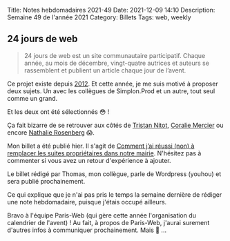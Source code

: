 Title: Notes hebdomadaires 2021-49
Date: 2021-12-09 14:10
Description: Semaine 49 de l'année 2021
Category: Billets
Tags: web, weekly

## 24 jours de web

> 24 jours de web est un site communautaire participatif. Chaque année, au mois de décembre, vingt-quatre autrices et auteurs se rassemblent et publient un article chaque jour de l’avent.

Ce projet existe depuis [2012](https://www.24joursdeweb.fr/2012/). Et cette année, je me suis motivé à proposer deux sujets. Un avec les collègues de Simplon.Prod et un autre, tout seul comme un grand.

Et les deux ont été sélectionnés 😳 !

Ça fait bizarre de se retrouver aux côtés de [Tristan Nitot](https://www.24joursdeweb.fr/2021/je-travaille-dans-le-web-et-je-lutte-contre-le-changement-climatique/), [Coralie Mercier](https://www.24joursdeweb.fr/2021/standardiz-ation-web-de-a-z-il-y-a-un-consortium-pour-ca/) ou encore [Nathalie Rosenberg](https://www.24joursdeweb.fr/2021/chers-recruteurs-je-suis-ux-designeuse-pas-graphiste/) 😱.

Mon billet a été publié hier. Il s'agit de [Comment j’ai réussi (non) à remplacer les suites propriétaires dans notre mairie](https://www.24joursdeweb.fr/2021/comment-jai-reussi-non-a-remplacer-les-suites-proprietaires-dans-notre-mairie/). N'hésitez pas à commenter si vous avez un retour d'expérience à ajouter.

Le billet rédigé par Thomas, mon collègue, parle de Wordpress (youhou) et sera publié prochainement.

Ce qui explique que je n'ai pas pris le temps la semaine dernière de rédiger une note hebdomadaire, puisque j'étais occupé ailleurs.

Bravo à l'équipe Paris-Web (qui gère cette année l'organisation du calendrier de l'avent) ! Au fait, à propos de Paris-Web, j'aurai surement d'autres infos à communiquer prochainement. Mais 🤫  ...
